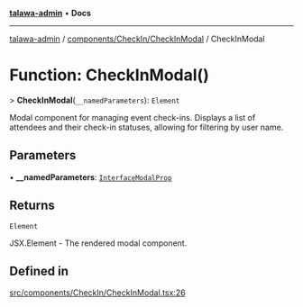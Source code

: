 [**talawa-admin**](../../../../README.md) • **Docs**

***

[talawa-admin](../../../../modules.md) / [components/CheckIn/CheckInModal](../README.md) / CheckInModal

# Function: CheckInModal()

\> **CheckInModal**(`__namedParameters`): `Element`

Modal component for managing event check-ins. Displays a list of attendees
and their check-in statuses, allowing for filtering by user name.

## Parameters

• **\_\_namedParameters**: [`InterfaceModalProp`](../../types/interfaces/InterfaceModalProp.md)

## Returns

`Element`

JSX.Element - The rendered modal component.

## Defined in

[src/components/CheckIn/CheckInModal.tsx:26](https://github.com/PalisadoesFoundation/talawa-admin/blob/9dd5d7fd647f8a7c9e1c1e14bf645b71b32c51c2/src/components/CheckIn/CheckInModal.tsx#L26)
